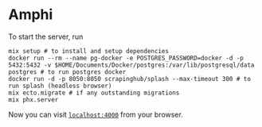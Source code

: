# Amphi

To start the server, run

```
mix setup # to install and setup dependencies
docker run --rm --name pg-docker -e POSTGRES_PASSWORD=docker -d -p 5432:5432 -v $HOME/Documents/Docker/postgres:/var/lib/postgresql/data postgres # to run postgres docker
docker run -d -p 8050:8050 scrapinghub/splash --max-timeout 300 # to run splash (headless browser)
mix ecto.migrate # if any outstanding migrations
mix phx.server
```

Now you can visit [`localhost:4000`](http://localhost:4000) from your browser.